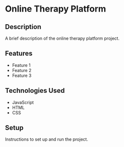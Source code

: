 # Online Therapy Platform

## Description

A brief description of the online therapy platform project.

## Features

- Feature 1
- Feature 2
- Feature 3

## Technologies Used

- JavaScript
- HTML
- CSS

## Setup

Instructions to set up and run the project.
